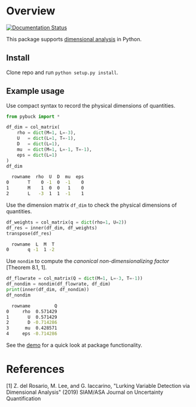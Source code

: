 # Overview

[![Documentation Status](https://readthedocs.org/projects/pybuck/badge/?version=latest)](https://pybuck.readthedocs.io/en/latest/?badge=latest)

This package supports [dimensional
analysis](https://en.wikipedia.org/wiki/Dimensional_analysis) in Python.

## Install

Clone repo and run `python setup.py install`.

## Example usage

Use compact syntax to record the physical dimensions of quantities.

```python
from pybuck import *

df_dim = col_matrix(
    rho = dict(M=1, L=-3),
    U   = dict(L=1, T=-1),
    D   = dict(L=1),
    mu  = dict(M=1, L=-1, T=-1),
    eps = dict(L=1)
)
df_dim
```

```bash
  rowname  rho  U  D  mu  eps
0       T    0 -1  0  -1    0
1       M    1  0  0   1    0
2       L   -3  1  1  -1    1
```

Use the dimension matrix `df_dim` to check the physical dimensions of quantities.

```python
df_weights = col_matrix(q = dict(rho=1, U=2))
df_res = inner(df_dim, df_weights)
transpose(df_res)
```

```bash
  rowname  L  M  T
0       q -1  1 -2
```

Use `nondim` to compute the *canonical non-dimensionalizing factor* [Theorem 8.1, 1].

```python
df_flowrate = col_matrix(Q = dict(M=1, L=-3, T=-1))
df_nondim = nondim(df_flowrate, df_dim)
print(inner(df_dim, df_nondim))
df_nondim
```

```bash
  rowname         Q
0     rho  0.571429
1       U  0.571429
2       D -0.714286
3      mu  0.428571
4     eps -0.714286
```

See the
[demo](https://github.com/zdelrosario/pybuck/blob/master/examples/quick_demo.ipynb)
for a quick look at package functionality.

# References

[1] Z. del Rosario, M. Lee, and G. Iaccarino, "Lurking Variable Detection via Dimensional Analysis" (2019) SIAM/ASA Journal on Uncertainty Quantification
